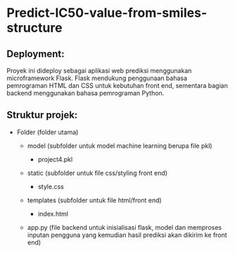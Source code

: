 # Predict-IC50-value-from-smiles-structure

## Deployment:
Proyek ini dideploy sebagai aplikasi web prediksi menggunakan microframework Flask. Flask mendukung penggunaan bahasa pemrograman HTML dan CSS untuk kebutuhan front end, sementara bagian backend menggunakan bahasa pemrograman Python.

## Struktur projek:
- Folder (folder utama)
    - model (subfolder untuk model machine learning berupa file pkl)
        - project4.pkl
          
    - static (subfolder untuk file css/styling front end)
        - style.css
          
    - templates (subfolder untuk file html/front end)
        - index.html
          
    - app.py (file backend untuk inisialisasi flask, model dan memproses inputan pengguna yang kemudian hasil prediksi akan dikirim ke front end)

